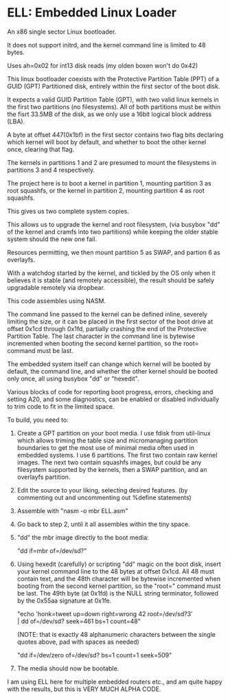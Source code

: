 ELL: Embedded Linux Loader
==========================

An x86 single sector Linux bootloader.

It does not support initrd, and the kernel command line is limited to 48 bytes.

Uses ah=0x02 for int13 disk reads (my olden boxen won't do 0x42)

This linux bootloader coexists with the Protective Partition Table (PPT)
of a GUID (GPT) Partitioned disk, entirely within the first sector of the
boot disk.

It expects a valid GUID Partition Table (GPT), with two valid linux
kernels in the first two partitions (no filesystems).
All of both partitions must be within the fisrt 33.5MB of the disk,
as we only use a 16bit logical block address (LBA).

A byte at offset 447(0x1bf) in the first sector contains two flag bits
declaring which kernel will boot by default, and whether to boot
the other kernel once, clearing that flag.

The kernels in partitions 1 and 2 are presumed to mount the filesystems
in partitions 3 and 4 respectively.

The project here is to boot a kernel in partition 1, mounting
partition 3 as root squashfs, or the kernel in partition 2, mounting
partition 4 as root squashfs.

This gives us two complete system copies.

This allows us to upgrade the kernel and root filesystem,
(via busybox "dd" of the kernel and cramfs into two partitions)
while keeping the older stable system should the new one fail.

Resources permitting, we then mount partition 5 as SWAP, and
partion 6 as overlayfs.

With a watchdog started by the kernel, and tickled by the OS
only when it believes it is stable (and remotely accessible),
the result should be safely upgradable remotely via dropbear.

This code assembles using NASM.

The command line passed to the kernel can be defined inline,
severely limiting the size, or it can be placed in the first
sector of the boot drive at offset 0x1cd through 0x1fd, partially
crashing the end of the Protective Partition Table. The last
character in the command line is bytewise incremented when
booting the second kernel partition, so the root= command must
be last.

The embedded system itself can change which kernel will be booted
by default, the command line, and whether the other kernel should
be booted only once, all using busybox "dd" or "hexedit".

Various blocks of code for reporting boot progress, errors, checking
and setting A20, and some diagnostics, can be enabled or disabled
individually to trim code to fit in the limited space.

To build, you need to:

1. Create a GPT partition on your boot media. I use fdisk from
   util-linux which allows triming the table size and micromanaging
   partition boundaries to get the most use of minimal media often
   used in embedded systems. I use 6 partitions. The first two
   contain raw kernel images. The next two contain squashfs images,
   but could be any filesystem supported by the kernels, then a SWAP
   partition, and an overlayfs partition.

2. Edit the source to your liking, selecting desired features.
   (by commenting out and uncommenting out %define statements)

3. Assemble with "nasm -o mbr ELL.asm"

4. Go back to step 2, until it all assembles within the tiny space.

5. "dd" the mbr image directly to the boot media:

   "dd if=mbr of=/dev/sd?"

6. Using hexedit (carefully) or scripting "dd" magic on the boot disk,
   insert your kernel command line to the 48 bytes at offset 0x1cd.
   All 48 must contain text, and the 48th character will be bytewise
   incremented when booting from the second kernel partition, so the
   "root=" command must be last. The 49th byte (at 0x1fd) is the NULL
   string terminator, followed by the 0x55aa signature at 0x1fe.

   "echo 'honk=tweet up=down right=wrong 42 root=/dev/sd?3' \
   | dd of=/dev/sd? seek=461 bs=1  count=48"

   (NOTE: that is exactly 48 alphanumeric characters between the single
   quotes above, pad with spaces as needed)
   
   "dd if=/dev/zero of=/dev/sd? bs=1 count=1 seek=509"

7. The media should now be bootable.

I am using ELL here for multiple embedded routers etc., and am quite
happy with the results, but this is VERY MUCH ALPHA CODE.

